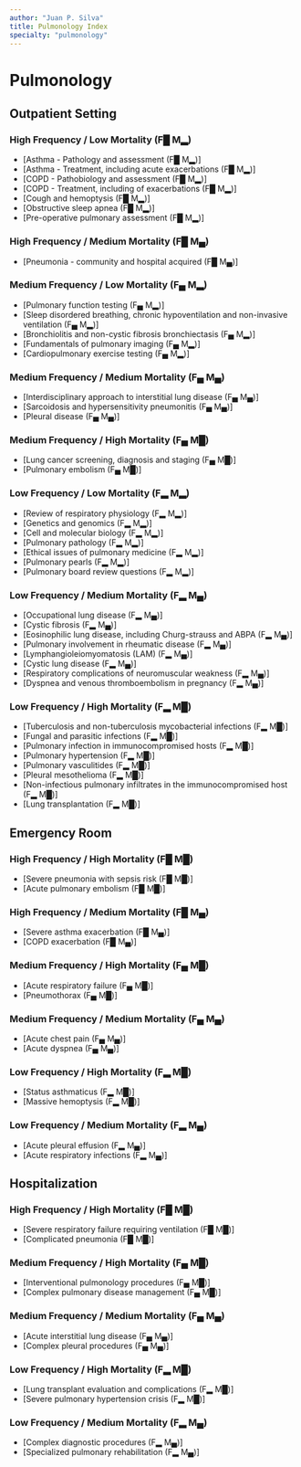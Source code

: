 ```yaml
---
author: "Juan P. Silva"
title: Pulmonology Index
specialty: "pulmonology"
---
```


# Pulmonology

## Outpatient Setting

### High Frequency / Low Mortality (F█ M▂)
- [Asthma - Pathology and assessment (F█ M▂)]
- [Asthma - Treatment, including acute exacerbations (F█ M▂)]
- [COPD - Pathobiology and assessment (F█ M▂)]
- [COPD - Treatment, including of exacerbations (F█ M▂)]
- [Cough and hemoptysis (F█ M▂)]
- [Obstructive sleep apnea (F█ M▂)]
- [Pre-operative pulmonary assessment (F█ M▂)]

### High Frequency / Medium Mortality (F█ M▄)
- [Pneumonia - community and hospital acquired (F█ M▄)]

### Medium Frequency / Low Mortality (F▄ M▂)
- [Pulmonary function testing (F▄ M▂)]
- [Sleep disordered breathing, chronic hypoventilation and non-invasive ventilation (F▄ M▂)]
- [Bronchiolitis and non-cystic fibrosis bronchiectasis (F▄ M▂)]
- [Fundamentals of pulmonary imaging (F▄ M▂)]
- [Cardiopulmonary exercise testing (F▄ M▂)]

### Medium Frequency / Medium Mortality (F▄ M▄)
- [Interdisciplinary approach to interstitial lung disease (F▄ M▄)]
- [Sarcoidosis and hypersensitivity pneumonitis (F▄ M▄)]
- [Pleural disease (F▄ M▄)]

### Medium Frequency / High Mortality (F▄ M█)
- [Lung cancer screening, diagnosis and staging (F▄ M█)]
- [Pulmonary embolism (F▄ M█)]

### Low Frequency / Low Mortality (F▂ M▂)
- [Review of respiratory physiology (F▂ M▂)]
- [Genetics and genomics (F▂ M▂)]
- [Cell and molecular biology (F▂ M▂)]
- [Pulmonary pathology (F▂ M▂)]
- [Ethical issues of pulmonary medicine (F▂ M▂)]
- [Pulmonary pearls (F▂ M▂)]
- [Pulmonary board review questions (F▂ M▂)]

### Low Frequency / Medium Mortality (F▂ M▄)
- [Occupational lung disease (F▂ M▄)]
- [Cystic fibrosis (F▂ M▄)]
- [Eosinophilic lung disease, including Churg-strauss and ABPA (F▂ M▄)]
- [Pulmonary involvement in rheumatic disease (F▂ M▄)]
- [Lymphangioleiomyomatosis (LAM) (F▂ M▄)]
- [Cystic lung disease (F▂ M▄)]
- [Respiratory complications of neuromuscular weakness (F▂ M▄)]
- [Dyspnea and venous thromboembolism in pregnancy (F▂ M▄)]

### Low Frequency / High Mortality (F▂ M█)
- [Tuberculosis and non-tuberculosis mycobacterial infections (F▂ M█)]
- [Fungal and parasitic infections (F▂ M█)]
- [Pulmonary infection in immunocompromised hosts (F▂ M█)]
- [Pulmonary hypertension (F▂ M█)]
- [Pulmonary vasculitides (F▂ M█)]
- [Pleural mesothelioma (F▂ M█)]
- [Non-infectious pulmonary infiltrates in the immunocompromised host (F▂ M█)]
- [Lung transplantation (F▂ M█)]

## Emergency Room

### High Frequency / High Mortality (F█ M█)
- [Severe pneumonia with sepsis risk (F█ M█)]
- [Acute pulmonary embolism (F█ M█)]

### High Frequency / Medium Mortality (F█ M▄)
- [Severe asthma exacerbation (F█ M▄)]
- [COPD exacerbation (F█ M▄)]

### Medium Frequency / High Mortality (F▄ M█)
- [Acute respiratory failure (F▄ M█)]
- [Pneumothorax (F▄ M█)]

### Medium Frequency / Medium Mortality (F▄ M▄)
- [Acute chest pain (F▄ M▄)]
- [Acute dyspnea (F▄ M▄)]

### Low Frequency / High Mortality (F▂ M█)
- [Status asthmaticus (F▂ M█)]
- [Massive hemoptysis (F▂ M█)]

### Low Frequency / Medium Mortality (F▂ M▄)
- [Acute pleural effusion (F▂ M▄)]
- [Acute respiratory infections (F▂ M▄)]

## Hospitalization

### High Frequency / High Mortality (F█ M█)
- [Severe respiratory failure requiring ventilation (F█ M█)]
- [Complicated pneumonia (F█ M█)]

### Medium Frequency / High Mortality (F▄ M█)
- [Interventional pulmonology procedures (F▄ M█)]
- [Complex pulmonary disease management (F▄ M█)]

### Medium Frequency / Medium Mortality (F▄ M▄)
- [Acute interstitial lung disease (F▄ M▄)]
- [Complex pleural procedures (F▄ M▄)]

### Low Frequency / High Mortality (F▂ M█)
- [Lung transplant evaluation and complications (F▂ M█)]
- [Severe pulmonary hypertension crisis (F▂ M█)]

### Low Frequency / Medium Mortality (F▂ M▄)
- [Complex diagnostic procedures (F▂ M▄)]
- [Specialized pulmonary rehabilitation (F▂ M▄)]
